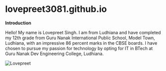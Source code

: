 # lovepreet3081.github.io
**Introduction**

Hello! My name is Lovepreet Singh. I am from Ludhiana and have completed my 12th grade from Guru Nanak International Public School, Model Town, Ludhiana, with an impressive 86 percent marks in the CBSE boards. I have chosen to pursue my passion for technology by opting for IT in BTech at Guru Nanak Dev Engineering College, Ludhiana.

![Lovepreet](https://github.com/user-attachments/assets/d7993cc9-de62-49e8-839f-7234fec76abd)
